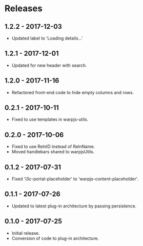 # Releases

## 1.2.2 - 2017-12-03

- Updated label to 'Loading details...'

## 1.2.1 - 2017-12-01

- Updated for new header with search.

## 1.2.0 - 2017-11-16

- Refactored front-end code to hide empty columns and rows.

## 0.2.1 - 2017-10-11

- Fixed to use templates in warpjs-utils.

## 0.2.0 - 2017-10-06

- Fixed to use RelnID instead of RelnName.
- Moved handlebars shared to warpjsUtils.

## 0.1.2 - 2017-07-31

- Fixed 'i3c-portal-placeholder' to 'warpjs-content-placeholder'.

## 0.1.1 - 2017-07-26

- Updated to latest plug-in architecture by passing persistence.

## 0.1.0 - 2017-07-25

- Initial release.
- Conversion of code to plug-in architecture.
